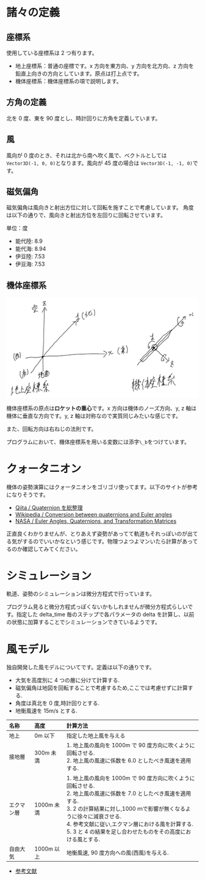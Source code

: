 # 諸々の定義

## 座標系

使用している座標系は 2 つ有ります。

- 地上座標系：普通の座標です。x 方向を東方向、y 方向を北方向、z 方向を鉛直上向きの方向としています。原点は打上点です。
- 機体座標系：機体座標系の項で説明します。

## 方角の定義

北を 0 度、東を 90 度とし、時計回りに方角を定義しています。

## 風

風向が 0 度のとき、それは北から南へ吹く風で、ベクトルとしては `Vector3D(-1, 0, 0)`となります。風向が 45 度の場合は `Vector3D(-1, -1, 0)`です。

## 磁気偏角

磁気偏角は風向きと射出方位に対して回転を施すことで考慮しています。
角度は以下の通りで、風向きと射出方位を左回りに回転させています。

単位：度

- 能代陸: 8.9
- 能代海: 8.94
- 伊豆陸: 7.53
- 伊豆海: 7.53

## 機体座標系

![](body_coordinate.png)

機体座標系の原点は**ロケットの重心**です。x 方向は機体のノーズ方向、y, z 軸は機体に垂直な方向です。y, z 軸は対称なので実質同じみたいな感じです。

また、回転方向は右ねじの法則です。

プログラムにおいて、機体座標系を用いる変数には添字`\_b`をつけています。

# クォータニオン

機体の姿勢演算にはクォータニオンをゴリゴリ使ってます。以下のサイトが参考になりそうです。

- [Qiita / Quaternion を総整理](https://qiita.com/drken/items/0639cf34cce14e8d58a5)
- [Wikipedia / Conversion between quaternions and Euler angles](https://en.wikipedia.org/wiki/Conversion_between_quaternions_and_Euler_angles)
- [NASA / Euler Angles, Quaternions, and Transformation Matrices](https://ntrs.nasa.gov/archive/nasa/casi.ntrs.nasa.gov/19770024290.pdf)

正直良くわかりませんが、とりあえず姿勢があってて軌道もそれっぽいのが出てる気がするのでいいかなという感じです。物理つよつよマンいたら計算があってるのか確認してみてください。

# シミュレーション

軌道、姿勢のシミュレーションは微分方程式で行っています。

プログラム見ると微分方程式っぽくないかもしれませんが微分方程式らしいです。指定した delta_time 毎のステップで各パラメータの delta を計算し、以前の状態に加算することでシミュレーションできているようです。

# 風モデル

独自開発した風モデルについてです。定義は以下の通りです。

- 大気を高度別に 4 つの層に分けて計算する.
- 磁気偏角は地図を回転することで考慮するため,ここでは考慮せずに計算する.
- 角度は真北を 0 度,時計回りとする.
- 地衡風速を 15m/s とする.

| 名称       | 高度       | 計算方法                                                                                                                                                                                                                                                                                                           |
| :--------- | :--------- | :----------------------------------------------------------------------------------------------------------------------------------------------------------------------------------------------------------------------------------------------------------------------------------------------------------------- |
| 地上       | 0m 以下    | 指定した地上風を与える                                                                                                                                                                                                                                                                                             |
| 接地層     | 300m 未満  | 1. 地上風の風向を 1000m で 90 度方向に吹くように回転させる.<br>2. 地上風の風速に係数を 6.0 としたべき風速を適用する.                                                                                                                                                                                               |
| エクマン層 | 1000m 未満 | 1. 地上風の風向を 1000m で 90 度方向に吹くように回転させる.<br>2. 地上風の風速に係数を 7.0 としたべき風速を適用する.<br>3. 2 の計算結果に対し,1000 ｍで影響が無くなるように徐々に減衰させる.<br>4. 参考文献に従い,エクマン層における風を計算する.<br>5. 3 と 4 の結果を足し合わせたものをその高度における風とする. |
| 自由大気   | 1000m 以上 | 地衡風速, 90 度方向への風(西風)を与える.                                                                                                                                                                                                                                                                           |

- [参考文献](http://kishou.u-gakugei.ac.jp/graduate/local/doc04.pdf)
